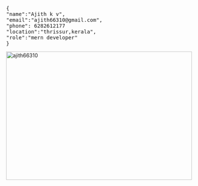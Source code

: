 
<pre>
{
"name":"Ajith k v",
"email":"ajith66310@gmail.com",
"phone": 6282612177
"location":"thrissur,kerala",
"role":"mern developer"
}
</pre>

<p ><img width="100%" height="350" align="left" src="https://github-readme-stats.vercel.app/api/top-langs?username=ajith66310&show_icons=true&locale=en&layout=compact" alt="ajith66310" /></p>
